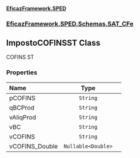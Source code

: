 #### [EficazFramework.SPED](EficazFrameworkSPED.md 'EficazFramework SPED')
### [EficazFramework.SPED.Schemas.SAT_CFe](EficazFramework.SPED.Schemas.SAT_CFe.md 'EficazFramework.SPED.Schemas.SAT_CFe')

## ImpostoCOFINSST Class

COFINS ST
### Properties

| Name | Type | |
| :--- | :---: | :--- |
| pCOFINS | `String` |  |
| qBCProd | `String` |  |
| vAliqProd | `String` |  |
| vBC | `String` |  |
| vCOFINS | `String` |  |
| vCOFINS_Double | `Nullable<Double>` |  |
